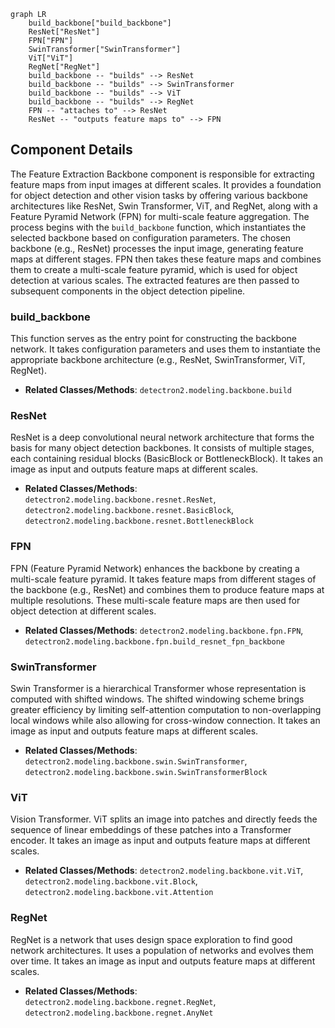 ```mermaid
graph LR
    build_backbone["build_backbone"]
    ResNet["ResNet"]
    FPN["FPN"]
    SwinTransformer["SwinTransformer"]
    ViT["ViT"]
    RegNet["RegNet"]
    build_backbone -- "builds" --> ResNet
    build_backbone -- "builds" --> SwinTransformer
    build_backbone -- "builds" --> ViT
    build_backbone -- "builds" --> RegNet
    FPN -- "attaches to" --> ResNet
    ResNet -- "outputs feature maps to" --> FPN
```

## Component Details

The Feature Extraction Backbone component is responsible for extracting feature maps from input images at different scales. It provides a foundation for object detection and other vision tasks by offering various backbone architectures like ResNet, Swin Transformer, ViT, and RegNet, along with a Feature Pyramid Network (FPN) for multi-scale feature aggregation. The process begins with the `build_backbone` function, which instantiates the selected backbone based on configuration parameters. The chosen backbone (e.g., ResNet) processes the input image, generating feature maps at different stages. FPN then takes these feature maps and combines them to create a multi-scale feature pyramid, which is used for object detection at various scales. The extracted features are then passed to subsequent components in the object detection pipeline.

### build_backbone
This function serves as the entry point for constructing the backbone network. It takes configuration parameters and uses them to instantiate the appropriate backbone architecture (e.g., ResNet, SwinTransformer, ViT, RegNet).
- **Related Classes/Methods**: `detectron2.modeling.backbone.build`

### ResNet
ResNet is a deep convolutional neural network architecture that forms the basis for many object detection backbones. It consists of multiple stages, each containing residual blocks (BasicBlock or BottleneckBlock). It takes an image as input and outputs feature maps at different scales.
- **Related Classes/Methods**: `detectron2.modeling.backbone.resnet.ResNet`, `detectron2.modeling.backbone.resnet.BasicBlock`, `detectron2.modeling.backbone.resnet.BottleneckBlock`

### FPN
FPN (Feature Pyramid Network) enhances the backbone by creating a multi-scale feature pyramid. It takes feature maps from different stages of the backbone (e.g., ResNet) and combines them to produce feature maps at multiple resolutions. These multi-scale feature maps are then used for object detection at different scales.
- **Related Classes/Methods**: `detectron2.modeling.backbone.fpn.FPN`, `detectron2.modeling.backbone.fpn.build_resnet_fpn_backbone`

### SwinTransformer
Swin Transformer is a hierarchical Transformer whose representation is computed with shifted windows. The shifted windowing scheme brings greater efficiency by limiting self-attention computation to non-overlapping local windows while also allowing for cross-window connection. It takes an image as input and outputs feature maps at different scales.
- **Related Classes/Methods**: `detectron2.modeling.backbone.swin.SwinTransformer`, `detectron2.modeling.backbone.swin.SwinTransformerBlock`

### ViT
Vision Transformer. ViT splits an image into patches and directly feeds the sequence of linear embeddings of these patches into a Transformer encoder. It takes an image as input and outputs feature maps at different scales.
- **Related Classes/Methods**: `detectron2.modeling.backbone.vit.ViT`, `detectron2.modeling.backbone.vit.Block`, `detectron2.modeling.backbone.vit.Attention`

### RegNet
RegNet is a network that uses design space exploration to find good network architectures. It uses a population of networks and evolves them over time. It takes an image as input and outputs feature maps at different scales.
- **Related Classes/Methods**: `detectron2.modeling.backbone.regnet.RegNet`, `detectron2.modeling.backbone.regnet.AnyNet`
